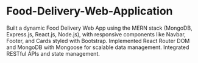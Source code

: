 # Food-Delivery-Web-Application
Built a dynamic Food Delivery Web App using the MERN stack (MongoDB, Express.js, React.js, Node.js), with responsive components like Navbar, Footer, and Cards styled with Bootstrap. Implemented React Router DOM and MongoDB with Mongoose for scalable data management. Integrated RESTful APIs and state management.

